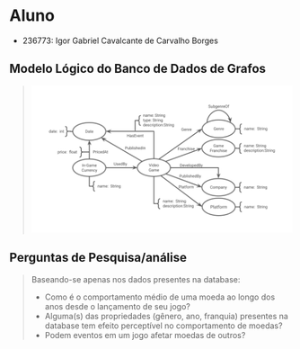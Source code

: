 # Aluno
* 236773: Igor Gabriel Cavalcante de Carvalho Borges

## Modelo Lógico do Banco de Dados de Grafos

> ![Diagrama de Orquestração](images/modelo-logico-grafos.png)

## Perguntas de Pesquisa/análise

> Baseando-se apenas nos dados presentes na database:
> * Como é o comportamento médio de uma moeda ao longo dos anos desde o lançamento de seu jogo?
> * Alguma(s) das propriedades (gênero, ano, franquia) presentes na database tem efeito perceptível no comportamento de moedas?
> * Podem eventos em um jogo afetar moedas de outros?
